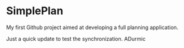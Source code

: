 # SimplePlan
My first Github project aimed at developing a full planning application.

Just a quick update to test the synchronization. ADurmic